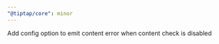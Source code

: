 ```yaml
---
"@tiptap/core": minor
---
```


Add config option to emit content error when content check is disabled
